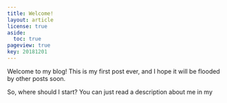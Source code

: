 ```yaml
---
title: Welcome!
layout: article
license: true
aside:
  toc: true
pageview: true
key: 20181201
---
```


Welcome to my blog! This is my first post ever, and I hope it will be flooded by other posts soon.

So, where should I start? You can just read a description about me in my